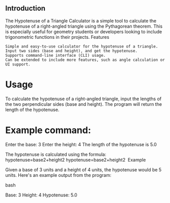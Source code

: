 ## Introduction

The Hypotenuse of a Triangle Calculator is a simple tool to calculate the hypotenuse of a right-angled triangle using the Pythagorean theorem. This is especially useful for geometry students or developers looking to include trigonometric functions in their projects.
Features

    Simple and easy-to-use calculator for the hypotenuse of a triangle.
    Input two sides (base and height), and get the hypotenuse.
    Supports command-line interface (CLI) usage.
    Can be extended to include more features, such as angle calculation or UI support.

#  Usage

To calculate the hypotenuse of a right-angled triangle, input the lengths of the two perpendicular sides (base and height). The program will return the length of the hypotenuse.
#  Example command:

Enter the base: 3
Enter the height: 4
The length of the hypotenuse is 5.0

The hypotenuse is calculated using the formula:
hypotenuse=base2+height2
hypotenuse=base2+height2
​
Example

Given a base of 3 units and a height of 4 units, the hypotenuse would be 5 units. Here's an example output from the program:

bash

Base: 3
Height: 4
Hypotenuse: 5.0
